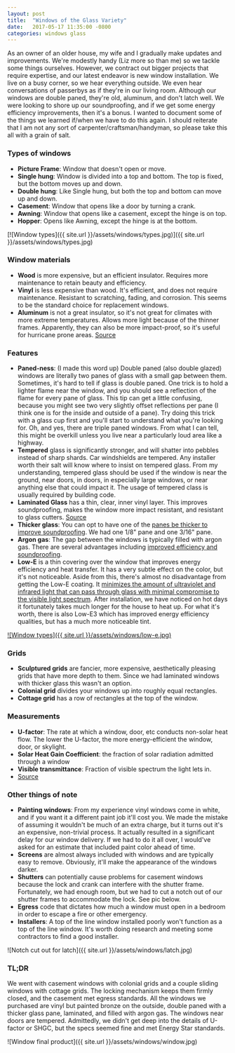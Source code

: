 ```yaml
---
layout: post
title:  "Windows of the Glass Variety"
date:   2017-05-17 11:35:00 -0800
categories: windows glass
---
```


As an owner of an older house, my wife and I gradually make updates and improvements. We're modestly handy (Liz more so than me) so we tackle some things ourselves. However, we contract out bigger projects that require expertise, and our latest endeavor is new window installation. We live on a busy corner, so we hear everything outside. We even hear conversations of passerbys as if they're in our living room. Although our windows are double paned, they're old, aluminum, and don't latch well. We were looking to shore up our soundproofing, and if we get some energy efficiency improvements, then it's a bonus. I wanted to document some of the things we learned if/when we have to do this again. I should reiterate that I am not any sort of carpenter/craftsman/handyman, so please take this all with a grain of salt.

### Types of windows
- **Picture Frame**: Window that doesn't open or move.
- **Single hung**: Window is divided into a top and bottom. The top is fixed, but the bottom moves up and down.
- **Double hung**: Like Single hung, but both the top and bottom can move up and down.
- **Casement**: Window that opens like a door by turning a crank.
- **Awning**: Window that opens like a casement, except the hinge is on top.
- **Hopper**: Opens like Awning, except the hinge is at the bottom.

[![Window types]({{ site.url }}/assets/windows/types.jpg)]({{ site.url }}/assets/windows/types.jpg)

### Window materials
- **Wood** is more expensive, but an efficient insulator. Requires more maintenance to retain beauty and efficiency. 
- **Vinyl** is less expensive than wood. It's efficient, and does not require maintenance. Resistant to scratching, fading, and corrosion. This seems to be the standard choice for replacement windows.
- **Aluminum** is not a great insulator, so it's not great for climates with more extreme temperatures. Allows more light because of the thinner frames. Apparently, they can also be more impact-proof, so it's useful for hurricane prone areas. [Source](https://www.angieslist.com/articles/pros-and-cons-aluminum-vs-vinyl-windows.htm)

### Features 
- **Paned-ness**: (I made this word up) Double paned (also double glazed) windows are literally two panes of glass with a small gap between them. Sometimes, it's hard to tell if glass is double paned. One trick is to hold a lighter flame near the window, and you should see a reflection of the flame for every pane of glass. This tip can get a little confusing, because you might see two very slightly offset reflections per pane (I think one is for the inside and outside of a pane). Try doing this trick with a glass cup first and you'll start to understand what you're looking for. Oh, and yes, there are triple paned windows. From what I can tell, this might be overkill unless you live near a particularly loud area like a highway.
- **Tempered** glass is significantly stronger, and will shatter into pebbles instead of sharp shards. Car windshields are tempered. Any installer worth their salt will know where to insist on tempered glass. From my understanding, tempered glass should be used if the window is near the ground, near doors, in doors, in especially large windows, or near anything else that could impact it. The usage of tempered class is usually required by building code.
- **Laminated Glass** has a thin, clear, inner vinyl layer. This improves soundproofing, makes the window more impact resistant, and resistant to glass cutters. [Source](http://yourhomesecuritywatch.com/advantages-disadvantages-using-laminated-glass-windows/)
- **Thicker glass**: You can opt to have one of the [panes be thicker to improve soundproofing](http://www.soundproofing101.com/window_pane_thickness.htm). We had one 1/8" pane and one 3/16" pane. 
- **Argon gas**: The gap between the windows is typically filled with argon gas. There are several advantages including [improved efficiency and soundproofing](https://www.thebalance.com/cost-benefits-and-drawbacks-of-argon-gas-windows-844558). 
- **Low-E** is a thin covering over the window that improves energy efficiency and heat transfer. It has a very subtle effect on the color, but it's not noticeable. Aside from this, there's almost no disadvantage from getting the Low-E coating. It [minimizes the amount of ultraviolet and infrared light that can pass through glass with minimal compromise to the visible light spectrum](http://glassed.vitroglazings.com/glasstopics/how_lowe_works.aspx). After installation, we have noticed on hot days it fortunately takes much longer for the house to heat up. For what it's worth, there is also Low-E3 which has improved energy efficiency qualities, but has a much more noticeable tint.

[![Window types]({{ site.url }}/assets/windows/low-e.jpg)](http://glassed.vitroglazings.com/glasstopics/how_lowe_works.aspx)

### Grids
- **Sculptured grids** are fancier, more expensive, aesthetically pleasing grids that have more depth to them. Since we had laminated windows with thicker glass this wasn't an option.
- **Colonial grid** divides your windows up into roughly equal rectangles.
- **Cottage grid** has a row of rectangles at the top of the window.

### Measurements

- **U-factor**: The rate at which a window, door, etc conducts non-solar heat flow. The lower the U-factor, the more energy-efficient the window, door, or skylight.
- **Solar Heat Gain Coefficient**: the fraction of solar radiation admitted through a window
- **Visible transmittance**: Fraction of visible spectrum the light lets in.
- [Source](https://energy.gov/energysaver/energy-performance-ratings-windows-doors-and-skylights)

### Other things of note
- **Painting windows**: From my experience vinyl windows come in white, and if you want it a different paint job it'll cost you. We made the mistake of assuming it wouldn't be much of an extra charge, but it turns out it's an expensive, non-trivial process. It actually resulted in a significant delay for our window delivery. If we had to do it all over, I would've asked for an estimate that included paint color ahead of time.
- **Screens** are almost always included with windows and are typically easy to remove. Obviously, it'll make the appearance of the windows darker.
- **Shutters** can potentially cause problems for casement windows because the lock and crank can interfere with the shutter frame. Fortunately, we had enough room, but we had to cut a notch out of our shutter frames to accommodate the lock. See pic below.
- **Egress** code that dictates how much a window must open in a bedroom in order to escape a fire or other emergency. 
- **Installers**: A top of the line window installed poorly won't function as a top of the line window. It's worth doing research and meeting some contractors to find a good installer.

![Notch cut out for latch]({{ site.url }}/assets/windows/latch.jpg)

### TL;DR

We went with casement windows with colonial grids and a couple sliding windows with cottage grids. The locking mechanism keeps them firmly closed, and the casement met egress standards. All the windows we purchased are vinyl but painted bronze on the outside, double paned with a thicker glass pane, laminated, and filled with argon gas. The windows near doors are tempered. Admittedly, we didn't get deep into the details of U-factor or SHGC, but the specs seemed fine and met Energy Star standards.

![Window final product]({{ site.url }}/assets/windows/window.jpg)



